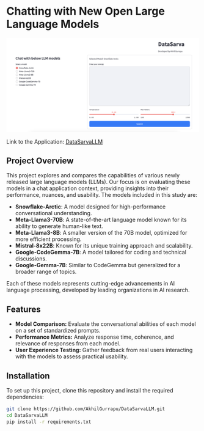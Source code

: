 # Chatting with New Open Large Language Models

![Overview Image](llm.png) <!-- Replace 'path/to/your/image.jpg' with the actual path to your image -->


Link to the Application: [DataSarvaLLM](https://datasarvachatllms.streamlit.app/)
## Project Overview

This project explores and compares the capabilities of various newly released large language models (LLMs). Our focus is on evaluating these models in a chat application context, providing insights into their performance, nuances, and usability. The models included in this study are:


- **Snowflake-Arctic**: A model designed for high-performance conversational understanding.
- **Meta-Llama3-70B**: A state-of-the-art language model known for its ability to generate human-like text.
- **Meta-Llama3-8B**: A smaller version of the 70B model, optimized for more efficient processing.
- **Mistral-8x22B**: Known for its unique training approach and scalability.
- **Google-CodeGemma-7B**: A model tailored for coding and technical discussions.
- **Google-Gemma-7B**: Similar to CodeGemma but generalized for a broader range of topics.

Each of these models represents cutting-edge advancements in AI language processing, developed by leading organizations in AI research.

## Features

- **Model Comparison:** Evaluate the conversational abilities of each model on a set of standardized prompts.
- **Performance Metrics:** Analyze response time, coherence, and relevance of responses from each model.
- **User Experience Testing:** Gather feedback from real users interacting with the models to assess practical usability.

## Installation

To set up this project, clone this repository and install the required dependencies:

```bash
git clone https://github.com/AkhilGurrapu/DataSarvaLLM.git
cd DataSarvaLLM
pip install -r requirements.txt

